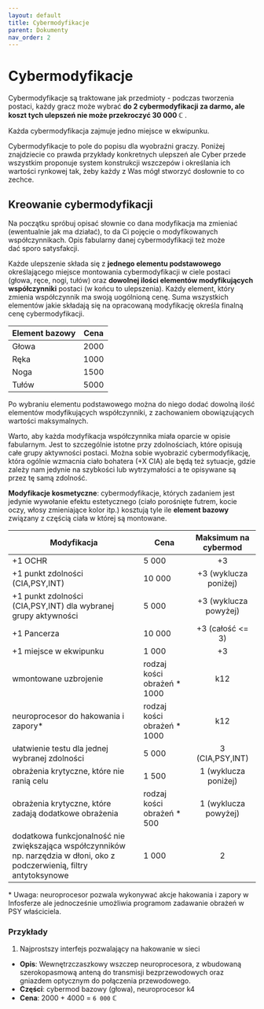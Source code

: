 ```yaml
---
layout: default
title: Cybermodyfikacje
parent: Dokumenty
nav_order: 2
---
```


# Cybermodyfikacje

Cybermodyfikacje są traktowane jak przedmioty - podczas tworzenia postaci, każdy gracz może wybrać **do 2 cybermodyfikacji za darmo, ale koszt tych ulepszeń nie może przekroczyć 30 000 ℂ** .

Każda cybermodyfikacja zajmuje jedno miejsce w ekwipunku.

Cybermodyfikacje to pole do popisu dla wyobraźni graczy. Poniżej znajdziecie co prawda przykłady konkretnych ulepszeń ale Cyber przede wszystkim proponuje system konstrukcji wszczepów i określania ich wartości rynkowej tak, żeby każdy z Was mógł stworzyć dosłownie to co zechce.

## Kreowanie cybermodyfikacji

Na początku spróbuj opisać słownie co dana modyfikacja ma zmieniać (ewentualnie jak ma działać), to da Ci pojęcie o modyfikowanych współczynnikach. Opis fabularny danej cybermodyfikacji też może dać sporo satysfakcji.

Każde ulepszenie składa się z **jednego elementu podstawowego** określającego miejsce montowania cybermodyfikacji w ciele postaci (głowa, ręce, nogi, tułów) oraz **dowolnej ilości elementów modyfikujących współczynniki** postaci (w końcu to ulepszenia). Każdy element, który zmienia współczynnik ma swoją uogólnioną cenę. Suma wszystkich elementów jakie składają się na opracowaną modyfikację określa finalną cenę cybermodyfikacji.


| Element bazowy | Cena  |
| -------------- | :---: |
| Głowa          | 2000  |
| Ręka           | 1000  |
| Noga           | 1500  |
| Tułów          | 5000  |

Po wybraniu elementu podstawowego można do niego dodać dowolną ilość elementów modyfikujących współczynniki, z zachowaniem obowiązujących wartości maksymalnych.

Warto, aby każda modyfikacja współczynnika miała oparcie w opisie fabularnym. Jest to szczególnie istotne przy zdolnościach, które opisują całe grupy aktywności postaci. Można sobie wyobrazić cybermodyfikację, która ogólnie wzmacnia ciało bohatera (+X CIA) ale będą też sytuacje, gdzie zależy nam jedynie na szybkości lub wytrzymałości a te opisywane są przez tę samą zdolność.

**Modyfikacje kosmetyczne**: cybermodyfikacje, których zadaniem jest jedynie wywołanie efektu estetycznego (ciało porośnięte futrem, kocie oczy, włosy zmieniające kolor itp.) kosztują tyle ile **element bazowy** związany z częścią ciała w której są montowane.


| Modyfikacja                                                                                                               | Cena                        | Maksimum  na cybermod |
| ------------------------------------------------------------------------------------------------------------------------- | --------------------------- | :-------------------: |
| +1 OCHR                                                                                                                   | 5 000                       |          +3           |
| +1 punkt zdolności (CIA,PSY,INT)                                                                                          | 10 000                      | +3 (wyklucza poniżej) |
| +1 punkt zdolności (CIA,PSY,INT) dla wybranej grupy aktywności                                                            | 5 000                       | +3 (wyklucza powyżej) |
| +1 Pancerza                                                                                                               | 10 000                      |   +3 (całość <= 3)    |
| +1 miejsce w ekwipunku                                                                                                    | 1 000                       |          +3           |
| wmontowane uzbrojenie                                                                                                     | rodzaj kości obrażeń * 1000 |          k12          |
| neuroprocesor do hakowania i zapory\*                                                                                     | rodzaj kości obrażeń * 1000 |          k12          |
| ułatwienie testu dla jednej wybranej zdolności                                                                            | 5 000                       |    3 (CIA,PSY,INT)    |
| obrażenia krytyczne, które nie ranią celu                                                                                 | 1 500                       | 1 (wyklucza poniżej)  |
| obrażenia krytyczne, które zadają dodatkowe obrażenia                                                                     | rodzaj kości obrażeń * 500  | 1  (wyklucza powyżej) |
| dodatkowa funkcjonalność nie zwiększająca współczynników np. narzędzia w dłoni, oko z podczerwienią, filtry antytoksynowe | 1 000                       |           2           |

\* Uwaga: neuroprocesor pozwala wykonywać akcje hakowania i zapory w Infosferze ale jednocześnie umożliwia programom zadawanie obrażeń w PSY właściciela.


### Przykłady

1. Najprostszy interfejs pozwalający na hakowanie w sieci

- **Opis**: Wewnętrzczaszkowy wszczep neuroprocesora, z wbudowaną szerokopasmową anteną do transmisji bezprzewodowych oraz gniazdem optycznym do połączenia przewodowego.
- **Części**: cybermod bazowy (głowa), neuroprocesor k4
- **Cena**: 2000 + 4000 = `6 000` ℂ











